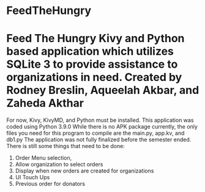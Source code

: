 # FeedTheHungry
# Feed The Hungry Kivy and Python based application which utilizes SQLite 3 to provide assistance to organizations in need. Created by Rodney Breslin, Aqueelah Akbar, and Zaheda Akthar
 For now, Kivy, KivyMD, and Python must be installed. This application was coded using Python 3.9.0
 While there is no APK package currently, the only files you need for this program to compile are the main.py, app.kv, and db1.py
The application was not fully finalized before the semester ended. There is still some things that need to be done: 
1. Order Menu selection, 
2. Allow organization to select orders
3. Display when new orders are created for organizations
4. UI Touch Ups
5. Previous order for donators
